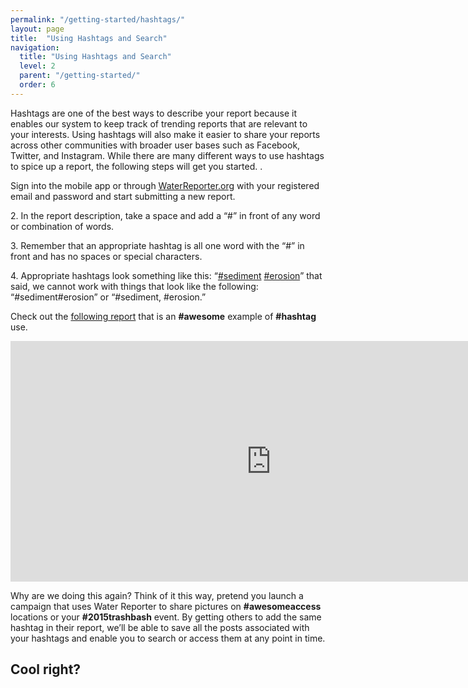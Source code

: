 ```yaml
---
permalink: "/getting-started/hashtags/"
layout: page
title:  "Using Hashtags and Search"
navigation:
  title: "Using Hashtags and Search"
  level: 2
  parent: "/getting-started/"
  order: 6
---
```


<p>
 Hashtags are one of the best ways to describe your report because it enables our system to keep track of trending reports that are relevant to your interests.  Using hashtags will also make it easier to share your reports across other communities with broader user bases such as Facebook, Twitter, and Instagram.  While there are many different ways to use hashtags to spice up a report, the following steps will get you started.
.
</p>


<p>
Sign into the mobile app or through <a href="https://waterreporter.org" target="_blank">WaterReporter.org</a> with your registered email and password and start submitting a new report.
</p>

<p>
2. In the report description, take a space and add a “#” in front of any word or combination of words.  
</p>

<p>
3. Remember that an appropriate hashtag is all one word with the “#” in front and has no spaces or special characters.    
</p>

<p>
4. Appropriate hashtags look something like this: “<a href="http://dev.waterreporter.org/search?q=%7B%22filters%22:%5B%7B%22name%22:%22report_description%22,%22op%22:%22ilike%22,%22val%22:%22%25%23sediment%25%22%7D%5D,%22order_by%22:%5B%7B%22field%22:%22report_date%22,%22direction%22:%22desc%22%7D,%7B%22field%22:%22id%22,%22direction%22:%22desc%22%7D%5D%7D&page=1" target="_blank">#sediment</a> <a href="http://dev.waterreporter.org/search?q=%7B%22filters%22:%5B%7B%22name%22:%22report_description%22,%22op%22:%22ilike%22,%22val%22:%22%25%23erosion%25%22%7D%5D,%22order_by%22:%5B%7B%22field%22:%22report_date%22,%22direction%22:%22desc%22%7D,%7B%22field%22:%22id%22,%22direction%22:%22desc%22%7D%5D%7D&page=1" target="_blank">#erosion</a>” that said, we cannot work with things that look like the following: “#sediment#erosion” or “#sediment, #erosion.”
</p>

<p>
Check out the <a href="http://dev.waterreporter.org/reports/2159" target="_blank">following report</a> that is an <strong>#awesome</strong> example of <strong>#hashtag</strong> use.
</p>



<p class="text-center">
<iframe src="https://player.vimeo.com/video/138997204?title=0&byline=0&portrait=0" width="833" height="385" frameborder="0" webkitallowfullscreen mozallowfullscreen allowfullscreen></iframe>
</p>

<p>
Why are we doing this again?  Think of it this way, pretend you launch a campaign that uses Water Reporter to share pictures on <strong>#awesomeaccess</strong> locations or your <strong>#2015trashbash</strong> event.  By getting others to add the same hashtag in their report, we’ll be able to save all the posts associated with your hashtags and enable you to search or access them at any point in time.  
</p>

<h2 class="text-center">
Cool right?
</h2>
